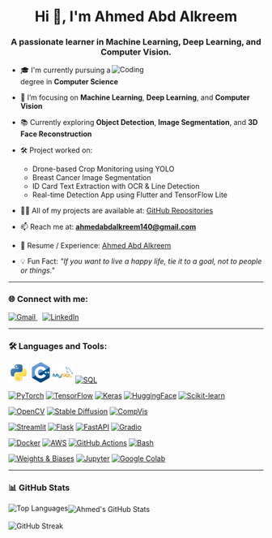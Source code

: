 <h1 align="center">Hi 👋, I'm Ahmed Abd Alkreem</h1>
<h3 align="center">A passionate learner in Machine Learning, Deep Learning, and Computer Vision.</h3>

<img align="right" alt="Coding" width="300" src="https://thenextweb.com/wp-content/blogs.dir/1/files/2014/08/djigif.gif" />

- 🎓 I'm currently pursuing a degree in **Computer Science**  
- 🤖 I’m focusing on **Machine Learning**, **Deep Learning**, and **Computer Vision**
- 📚 Currently exploring **Object Detection**, **Image Segmentation**, and **3D Face Reconstruction**
- 🛠️ Project worked on:  
  - Drone-based Crop Monitoring using YOLO  
  - Breast Cancer Image Segmentation  
  - ID Card Text Extraction with OCR & Line Detection  
  - Real-time Detection App using Flutter and TensorFlow Lite

- 👨‍💻 All of my projects are available at: [GitHub Repositories](https://github.com/AhmedAbdAlkreem?tab=repositories)
- 📫 Reach me at: **ahmedabdalkreem140@gmail.com**
- 💼 Resume / Experience: [Ahmed Abd Alkreem](https://drive.google.com/file/d/1W6jbvMunxGkU1guQ-fOKXoE8QnsTKjpo/view?usp=sharing)
- 💡 Fun Fact: _"If you want to live a happy life, tie it to a goal, not to people or things."_

---

<h3 align="left">🌐 Connect with me:</h3>
<p align="left">
  <a href="mailto:ahmedabdalkreem140@gmail.com" target="_blank" style="margin-right: 10px;">
    <img src="https://img.shields.io/badge/Gmail-D14836?style=for-the-badge&logo=gmail&logoColor=white" alt="Gmail"/>
  </a>
  <a href="https://linkedin.com/in/ahmed-abd-alkreem" target="_blank" style="margin-right: 10px;"><img src="https://raw.githubusercontent.com/rahuldkjain/github-profile-readme-generator/master/src/images/icons/Social/linked-in-alt.svg" alt="LinkedIn" width="30" height="30" />
  </a>
</p>

---

<h3 align="left">🛠️ Languages and Tools:</h3>
<p align="left">
  <!-- Programming Languages -->
  <a href="https://www.python.org" target="_blank"><img src="https://raw.githubusercontent.com/devicons/devicon/master/icons/python/python-original.svg" alt="Python" width="40" height="40"/></a>
  <a href="https://www.w3schools.com/cpp/" target="_blank"><img src="https://raw.githubusercontent.com/devicons/devicon/master/icons/cplusplus/cplusplus-original.svg" alt="C++" width="40" height="40"/></a>
  <a href="https://www.mysql.com/" target="_blank"><img src="https://raw.githubusercontent.com/devicons/devicon/master/icons/mysql/mysql-original-wordmark.svg" alt="MySQL" width="40" height="40"/></a>
  <a href="https://www.sqltutorial.org/" target="_blank"><img src="https://img.icons8.com/ios-filled/50/000000/sql.png" alt="SQL" width="40" height="40"/></a>

  <!-- ML/DL Libraries -->
  <a href="https://pytorch.org/" target="_blank"><img src="https://www.vectorlogo.zone/logos/pytorch/pytorch-icon.svg" alt="PyTorch" width="40" height="40"/></a>
  <a href="https://www.tensorflow.org" target="_blank"><img src="https://www.vectorlogo.zone/logos/tensorflow/tensorflow-icon.svg" alt="TensorFlow" width="40" height="40"/></a>
  <a href="https://keras.io/" target="_blank"><img src="https://upload.wikimedia.org/wikipedia/commons/a/ae/Keras_logo.svg" alt="Keras" width="40" height="40"/></a>
  <a href="https://huggingface.co/" target="_blank"><img src="https://huggingface.co/front/assets/huggingface_logo-noborder.svg" alt="HuggingFace" width="40" height="40"/></a>
  <a href="https://scikit-learn.org/" target="_blank"><img src="https://upload.wikimedia.org/wikipedia/commons/0/05/Scikit_learn_logo_small.svg" alt="Scikit-learn" width="40" height="40"/></a>

  <!-- Computer Vision & GenAI -->
  <a href="https://opencv.org/" target="_blank"><img src="https://www.vectorlogo.zone/logos/opencv/opencv-icon.svg" alt="OpenCV" width="40" height="40"/></a>
  <a href="https://stability.ai/" target="_blank"><img src="https://avatars.githubusercontent.com/u/110732658?s=200&v=4" alt="Stable Diffusion" width="40" height="40"/></a>
  <a href="https://github.com/CompVis/stable-diffusion" target="_blank"><img src="https://raw.githubusercontent.com/CompVis/stable-diffusion/main/assets/stable-samples.jpeg" alt="CompVis" width="40" height="40"/></a>

  <!-- Web/App Tools -->
  <a href="https://streamlit.io/" target="_blank"><img src="https://streamlit.io/images/brand/streamlit-logo-secondary-colormark-darktext.png" alt="Streamlit" width="40" height="40"/></a>
  <a href="https://flask.palletsprojects.com/" target="_blank"><img src="https://www.vectorlogo.zone/logos/pocoo_flask/pocoo_flask-icon.svg" alt="Flask" width="40" height="40"/></a>
  <a href="https://fastapi.tiangolo.com/" target="_blank"><img src="https://fastapi.tiangolo.com/img/logo-margin/logo-teal.png" alt="FastAPI" width="40" height="40"/></a>
  <a href="https://gradio.app/" target="_blank"><img src="https://avatars.githubusercontent.com/u/78779212?s=280&v=4" alt="Gradio" width="40" height="40"/></a>

  <!-- DevOps / Infra -->
  <a href="https://www.docker.com/" target="_blank"><img src="https://www.vectorlogo.zone/logos/docker/docker-icon.svg" alt="Docker" width="40" height="40"/></a>
  <a href="https://aws.amazon.com/" target="_blank"><img src="https://www.vectorlogo.zone/logos/amazon_aws/amazon_aws-icon.svg" alt="AWS" width="40" height="40"/></a>
  <a href="https://github.com/features/actions" target="_blank"><img src="https://github.githubassets.com/images/modules/logos_page/GitHub-Mark.png" alt="GitHub Actions" width="40" height="40"/></a>
  <a href="https://www.gnu.org/software/bash/" target="_blank"><img src="https://www.vectorlogo.zone/logos/gnu_bash/gnu_bash-icon.svg" alt="Bash" width="40" height="40"/></a>

  <!-- Workflow / Experiments -->
  <a href="https://wandb.ai/" target="_blank"><img src="https://wandb.ai/logo.svg" alt="Weights & Biases" width="40" height="40"/></a>
  <a href="https://jupyter.org/" target="_blank"><img src="https://www.vectorlogo.zone/logos/jupyter/jupyter-icon.svg" alt="Jupyter" width="40" height="40"/></a>
  <a href="https://colab.research.google.com/" target="_blank"><img src="https://upload.wikimedia.org/wikipedia/commons/4/4c/Colaboratory_logo.svg" alt="Google Colab" width="40" height="40"/></a>

</p>


---

<h3>📊 GitHub Stats</h3>
<p><img align="left" src="https://github-readme-stats.vercel.app/api/top-langs?username=ahmedabdalkreem&show_icons=true&locale=en&layout=compact" alt="Top Languages" /></p>
<p><img align="center" src="https://github-readme-stats.vercel.app/api?username=ahmedabdalkreem&show_icons=true&locale=en" alt="Ahmed's GitHub Stats" /></p>
<p><img align="center" src="https://github-readme-streak-stats.herokuapp.com/?user=ahmedabdalkreem&" alt="GitHub Streak" /></p>

